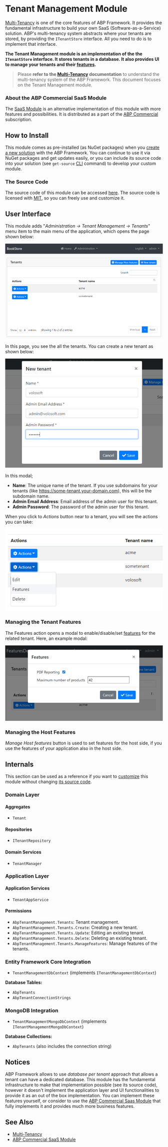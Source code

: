 # Tenant Management Module

[Multi-Tenancy](../Multi-Tenancy.md) is one of the core features of ABP Framework. It provides the fundamental infrastructure to build your own SaaS (Software-as-a-Service) solution. ABP's multi-tenancy system abstracts where your tenants are stored, by providing the `ITenantStore` interface. All you need to do is to implement that interface.

**The Tenant Management module is an implementation of the the `ITenantStore` interface. It stores tenants in a database. It also provides UI to manage your tenants and their [features](../Features.md).**

> Please **refer to the [Multi-Tenancy](../Multi-Tenancy.md) documentation** to understand the multi-tenancy system of the ABP Framework. This document focuses on the Tenant Management module.

### About the ABP Commercial SaaS Module

The [SaaS Module](https://commercial.abp.io/modules/Volo.Saas) is an alternative implementation of this module with more features and possibilities. It is distributed as a part of the [ABP Commercial](https://commercial.abp.io/) subscription.

## How to Install

This module comes as pre-installed (as NuGet packages) when you [create a new solution](https://abp.io/get-started) with the ABP Framework. You can continue to use it via NuGet packages and get updates easily, or you can include its source code into your solution (see `get-source` [CLI](../CLI.md) command) to develop your custom module.

### The Source Code

The source code of this module can be accessed [here](https://github.com/abpframework/abp/tree/dev/modules/tenant-management). The source code is licensed with [MIT](https://choosealicense.com/licenses/mit/), so you can freely use and customize it.

## User Interface

This module adds "*Administration -> Tenant Management -> Tenants*" menu item to the main menu of the application, which opens the page shown below:

![module-tenant-management-page](../images/module-tenant-management-page.png)

In this page, you see the all the tenants. You can create a new tenant as shown below:

![module-tenant-management-new-tenant](../images/module-tenant-management-new-tenant.png)

In this modal;

* **Name**: The unique name of the tenant. If you use subdomains for your tenants (like https://some-tenant.your-domain.com), this will be the subdomain name.
* **Admin Email Address**: Email address of the admin user for this tenant.
* **Admin Password**: The password of the admin user for this tenant.

When you click to *Actions* button near to a tenant, you will see the actions you can take:

![module-tenant-management-actions](../images/module-tenant-management-actions.png)

### Managing the Tenant Features

The Features action opens a modal to enable/disable/set [features](../Features.md) for the related tenant. Here, an example modal:

![features-modal](../images/features-modal.png)

### Managing the Host Features

*Manage Host features* button is used  to set features for the host side, if you use the features of your application also in the host side.

## Internals

This section can be used as a reference if you want to [customize](../Customizing-Application-Modules-Guide.md) this module without changing [its source code](https://github.com/abpframework/abp/tree/dev/modules/tenant-management).

### Domain Layer

#### Aggregates

* `Tenant`

#### Repositories

* `ITenantRepository`

#### Domain Services

* `TenantManager`

### Application Layer

#### Application Services

* `TenantAppService`

#### Permissions

- `AbpTenantManagement.Tenants`: Tenant management.
- `AbpTenantManagement.Tenants.Create`: Creating a new tenant.
- `AbpTenantManagement.Tenants.Update`: Editing an existing tenant.
- `AbpTenantManagement.Tenants.Delete`: Deleting an existing tenant.
- `AbpTenantManagement.Tenants.ManageFeatures`: Manage features of the tenants.

### Entity Framework Core Integration

* `TenantManagementDbContext` (implements `ITenantManagementDbContext`)

**Database Tables:**

* `AbpTenants`
* `AbpTenantConnectionStrings`

### MongoDB Integration

* `TenantManagementMongoDbContext` (implements `ITenantManagementMongoDbContext`)

**Database Collections:**

* `AbpTenants` (also includes the connection string)

## Notices

ABP Framework allows to use *database per tenant* approach that allows a tenant can have a dedicated database. This module has the fundamental infrastructure to make that implementation possible (see its source code), however it doesn't implement the application layer and UI functionalities to provide it as an out of the box implementation. You can implement these features yourself, or consider to use the [ABP Commercial Saas Module](https://docs.abp.io/en/commercial/latest/modules/saas) that fully implements it and provides much more business features.

## See Also

* [Multi-Tenancy](../Multi-Tenancy.md)
* [ABP Commercial SaaS Module](https://docs.abp.io/en/commercial/latest/modules/saas)